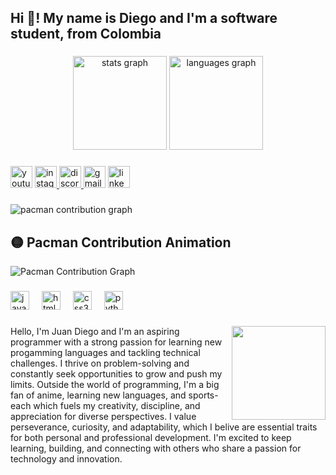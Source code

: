 <h2 align="left">Hi 👋! My name is Diego and I'm a software student, from Colombia</h2>

###

<div align="center">
  <img src="https://github-readme-stats.vercel.app/api?username=Juandhm18&hide_title=false&hide_rank=false&show_icons=true&include_all_commits=true&count_private=true&disable_animations=false&theme=codeSTACKr&locale=en&hide_border=false" height="150" alt="stats graph"  />
  <img src="https://github-readme-stats.vercel.app/api/top-langs?username=Juandhm18&locale=en&hide_title=false&layout=compact&card_width=320&langs_count=5&theme=codeSTACKr&hide_border=false" height="150" alt="languages graph"  />
</div>

###

<div align="left">
  <img src="https://img.shields.io/static/v1?message=Youtube&logo=youtube&label=&color=FF0000&logoColor=white&labelColor=&style=for-the-badge" height="35" alt="youtube logo"  />
  <a href="https://www.instagram.com/juandh.1/" target="_blank">
    <img src="https://img.shields.io/static/v1?message=Instagram&logo=instagram&label=&color=E4405F&logoColor=white&labelColor=&style=for-the-badge" height="35" alt="instagram logo"  />
  </a>
  <a href="https://discordapp.com/users/jota1373" target="_blank">
    <img src="https://img.shields.io/static/v1?message=Discord&logo=discord&label=&color=7289DA&logoColor=white&labelColor=&style=for-the-badge" height="35" alt="discord logo"  />
  </a>
  <img src="https://img.shields.io/static/v1?message=Gmail&logo=gmail&label=&color=D14836&logoColor=white&labelColor=&style=for-the-badge" height="35" alt="gmail logo"  />
  <img src="https://img.shields.io/static/v1?message=LinkedIn&logo=linkedin&label=&color=0077B5&logoColor=white&labelColor=&style=for-the-badge" height="35" alt="linkedin logo"  />
</div>

###

<picture>
  <source media="(prefers-color-scheme: dark)" srcset="https://raw.githubusercontent.com/Juandhm18/Juandhm18/output/pacman-contribution-graph-dark.svg">
  <source media="(prefers-color-scheme: light)" srcset="https://raw.githubusercontent.com/Juandhm18/Juandhm18/output/pacman-contribution-graph.svg">
  <img alt="pacman contribution graph" src="https://raw.githubusercontent.com/Juandhm18/Juandhm18/output/pacman-contribution-graph.svg">
</picture>

## 🟡 Pacman Contribution Animation

![Pacman Contribution Graph](https://github.com/Juandhm18/Juandhm18/raw/output/dist/pacman-contribution-graph.svg)

###

<div align="left">
  <img src="https://cdn.jsdelivr.net/gh/devicons/devicon/icons/javascript/javascript-original.svg" height="30" alt="javascript logo"  />
  <img width="12" />
  <img src="https://cdn.jsdelivr.net/gh/devicons/devicon/icons/html5/html5-original.svg" height="30" alt="html5 logo"  />
  <img width="12" />
  <img src="https://cdn.jsdelivr.net/gh/devicons/devicon/icons/css3/css3-original.svg" height="30" alt="css3 logo"  />
  <img width="12" />
  <img src="https://cdn.jsdelivr.net/gh/devicons/devicon/icons/python/python-original.svg" height="30" alt="python logo"  />
</div>

###

<img align="right" height="150" src="https://media.giphy.com/media/kQ3FSVoJrkYWk/giphy.gif?cid=ecf05e470s5v5zqd08h2oc268hphn78p0gh0wbi6let10rfa&ep=v1_gifs_search&rid=giphy.gif&ct=g"  />

###

<p align="left">Hello, I'm Juan Diego and I'm an aspiring programmer with a strong passion for learning new progamming languages and tackling technical challenges. I thrive on problem-solving and constantly seek opportunities to grow and push my limits. Outside the world of programming, I'm a big fan of anime, learning new languages, and sports-each which fuels my creativity, discipline, and appreciation for diverse perspectives. I value perseverance, curiosity, and adaptability, which I belive are essential traits for both personal and professional development. I'm excited to keep learning, building, and connecting with others who share a passion for technology and innovation.</p>

###

